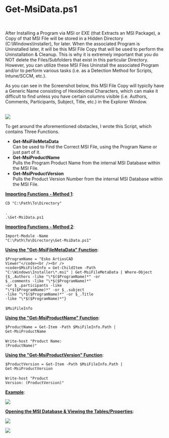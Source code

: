 <h1>Get-MsiData.ps1</h1><br />

After Installing a Program via MSI or EXE (that Extracts an MSI Package), a Copy of that MSI File will be stored in a Hidden Directory (C:\Windows\Installer), for later. When the associated Program is Uninstalled later, it will be this MSI File Copy that will be used to perform the Uninstallation & Cleanup. This is why it is extremely important that you do NOT delete the Files/Subfolders that exist in this particular Directory. However, you can utilize these MSI Files Uninstall the associated Program and/or to perform various tasks (i.e. as a Detection Method for Scripts, Intune/SCCM, etc.).<br />

As you can see in the Screenshot below, this MSI File Copy will typiclly have a Generic Name consisting of Hexidecimal Characters, which can make it difficult to find unless you have certain columns visible (i.e. Authors, Comments, Participants, Subject, Title, etc.) in the Explorer Window.<br /><br />

<img src="https://i.imgur.com/StGujBB.png">

To get around the aforementioned obstacles, I wrote this Script, which contains Three Functions.<br />

- <b>Get-MsiFileMetaData</b><br />
     Can be used to Find the Correct MSI File, using the Program Name or just part of it.<br />
- <b>Get-MsiProductName</b><br />
     Pulls the Program Product Name from the internal MSI Database within the MSI File.<br />
- <b>Get-MsiProductVersion</b><br />
     Pulls the Product Version Number from the internal MSI Database within the MSI File.<br />

<b><ins>Importing Functions - Method 1</ins></b>:<br />

<code>CD "C:\Path\To\Directory"</code><br /><br />
<code>. .\Get-MsiData.ps1</code><br />

<b><ins>Importing Functions - Method 2</ins></b>:<br />

<code>Import-Module -Name "C:\Path\To\Directory\Get-MsiData.ps1"</code><br />

<b><ins>Using the "Get-MsiFileMetaData" Function</ins></b>:<br />

<code>$ProgramName = "Esko ArtiosCAD Viewer"</code><br /><br />
<code>$MsiFileInfo = Get-ChildItem -Path "C:\Windows\Installer\\*.msi" | Get-MsiFileMetaData | Where-Object {$_.Authors -like "\*$($ProgramName)\*" -or $_.comments -like "\*$($ProgramName)\*" -or $_.participants -like "\*$($ProgramName)\*" -or $_.subject -like "\*$($ProgramName)\*" -or $_.Title -like "\*$($ProgramName)\*"}</code><br /><br />
<code>$MsiFileInfo</code><br />

<b><ins>Using the "Get-MsiProductName" Function</ins></b>:<br />

<code>$ProductName = Get-Item -Path $MsiFileInfo.Path | Get-MsiProductName</code><br /><br />
<code>Write-host "Product Name: $($ProductName)"</code><br />

<b><ins>Using the "Get-MsiProductVersion" Function</ins></b>:<br />

<code>$ProductVersion = Get-Item -Path $MsiFileInfo.Path | Get-MsiProductVersion</code><br /><br />
<code>Write-host "Product Version: $($ProductVersion)"</code><br />

<b><ins>Example</ins></b>:<br />

<img src="https://i.imgur.com/wgRNOjM.png"><br />

<b><ins>Opening the MSI Database & Viewing the Tables/Properties</ins></b>:<br />

<img src="https://i.imgur.com/TWphmc3.png"><br />

<img src="https://i.imgur.com/1JKe0rz.png"><br />
